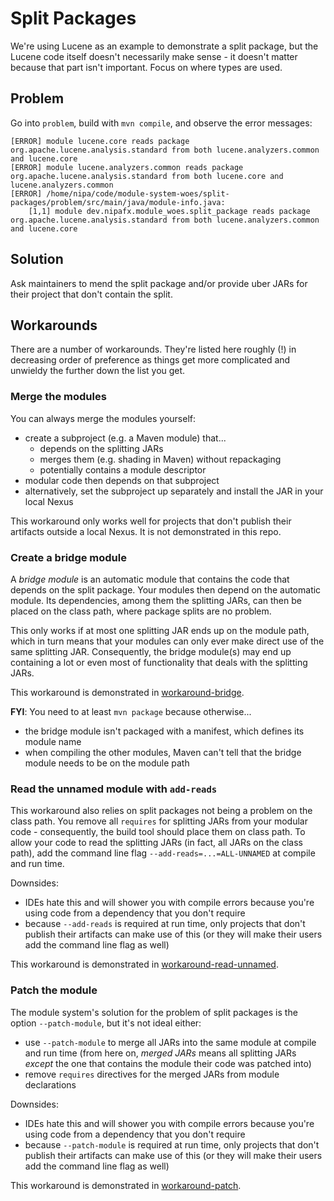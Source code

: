 # Split Packages

We're using Lucene as an example to demonstrate a split package, but the Lucene code itself doesn't necessarily make sense - it doesn't matter because that part isn't important.
Focus on where types are used.

## Problem

Go into `problem`, build with `mvn compile`, and observe the error messages:

```
[ERROR] module lucene.core reads package org.apache.lucene.analysis.standard from both lucene.analyzers.common and lucene.core
[ERROR] module lucene.analyzers.common reads package org.apache.lucene.analysis.standard from both lucene.core and lucene.analyzers.common
[ERROR] /home/nipa/code/module-system-woes/split-packages/problem/src/main/java/module-info.java:
	[1,1] module dev.nipafx.module_woes.split_package reads package org.apache.lucene.analysis.standard from both lucene.analyzers.common and lucene.core
```


## Solution

Ask maintainers to mend the split package and/or provide uber JARs for their project that don't contain the split.


## Workarounds

There are a number of workarounds.
They're listed here roughly (!) in decreasing order of preference as things get more complicated and unwieldy the further down the list you get.

### Merge the modules

You can always merge the modules yourself:

* create a subproject (e.g. a Maven module) that...
	* depends on the splitting JARs
	* merges them (e.g. shading in Maven) without repackaging
	* potentially contains a module descriptor
* modular code then depends on that subproject
* alternatively, set the subproject up separately and install the JAR in your local Nexus

This workaround only works well for projects that don't publish their artifacts outside a local Nexus.
It is not demonstrated in this repo.

### Create a bridge module

A _bridge module_ is an automatic module that contains the code that depends on the split package.
Your modules then depend on the automatic module.
Its dependencies, among them the splitting JARs, can then be placed on the class path, where package splits are no problem.

This only works if at most one splitting JAR ends up on the module path, which in turn means that your modules can only ever make direct use of the same splitting JAR.
Consequently, the bridge module(s) may end up containing a lot or even most of functionality that deals with the splitting JARs.

This workaround is demonstrated in [workaround-bridge](workaround-bridge).

**FYI**: You need to at least `mvn package` because otherwise...
* the bridge module isn't packaged with a manifest, which defines its module name
* when compiling the other modules, Maven can't tell that the bridge module needs to be on the module path

### Read the unnamed module with `add-reads`

This workaround also relies on split packages not being a problem on the class path.
You remove all `requires` for splitting JARs from your modular code - consequently, the build tool should place them on class path.
To allow your code to read the splitting JARs (in fact, all JARs on the class path), add the command line flag `--add-reads=...=ALL-UNNAMED` at compile and run time.

Downsides:
* IDEs hate this and will shower you with compile errors because you're using code from a dependency that you don't require
* because `--add-reads` is required at run time, only projects that don't publish their artifacts can make use of this (or they will make their users add the command line flag as well)

This workaround is demonstrated in [workaround-read-unnamed](workaround-read-unnamed).

### Patch the module

The module system's solution for the problem of split packages is the option `--patch-module`, but it's not ideal either:

* use `--patch-module` to merge all JARs into the same module at compile and run time
  (from here on, _merged JARs_ means all splitting JARs _except_ the one that contains the module their code was patched into)
* remove `requires` directives for the merged JARs from module declarations

Downsides:

* IDEs hate this and will shower you with compile errors because you're using code from a dependency that you don't require
* because `--patch-module` is required at run time, only projects that don't publish their artifacts can make use of this (or they will make their users add the command line flag as well)

This workaround is demonstrated in [workaround-patch](workaround-patch).
